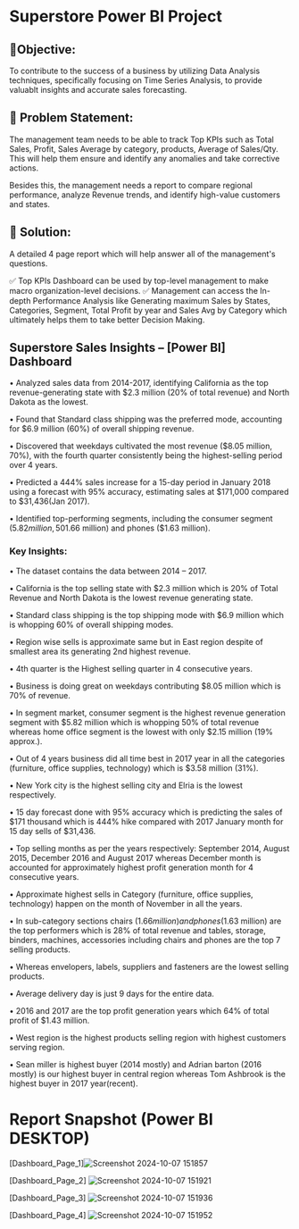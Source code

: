 

# Superstore Power BI Project



## 📍Objective:
To contribute to the success of a business by utilizing Data Analysis techniques, specifically focusing on Time Series Analysis, to provide valuablt insights and accurate sales forecasting.

## 📌 Problem Statement:
The management team needs to be able to track Top KPIs such as Total Sales, Profit, Sales Average by category, products, Average of Sales/Qty. This will help them ensure and identify any anomalies and take corrective actions. 

Besides this, the management needs a report to compare regional performance, analyze Revenue trends, and identify high-value customers and states.

## 📌 Solution:
A detailed 4 page report which will help answer all of the management's questions. 

✅ Top KPIs Dashboard can be used by top-level management to make macro organization-level decisions.
✅ Management can access the In-depth Performance Analysis like Generating maximum Sales by  States, Categories, Segment, Total Profit by year and Sales Avg by Category which ultimately helps them to take better Decision Making.

## Superstore Sales Insights – [Power BI] Dashboard

•	Analyzed sales data from 2014-2017, identifying California as the top revenue-generating state with $2.3 million (20% of total revenue) and North Dakota as the lowest.

•	Found that Standard class shipping was the preferred mode, accounting for $6.9 million (60%) of overall shipping revenue.

•	Discovered that weekdays cultivated the most revenue ($8.05 million, 70%), with the fourth quarter consistently being the highest-selling period over 4 years.

•	Predicted a 444% sales increase for a 15-day period in January 2018 using a forecast with 95% accuracy, estimating sales at $171,000 compared to $31,436(Jan 2017).

•	Identified top-performing segments, including the consumer segment ($5.82 million, 50% of combined revenue) and highlighted top-selling products like chairs ($1.66 million) and phones ($1.63 million).

### Key Insights:
•	The dataset contains the data between 2014 – 2017.

•	California is the top selling state with $2.3 million which is 20% of Total Revenue and North Dakota is the lowest revenue generating state.

•	Standard class shipping is the top shipping mode with $6.9 million which is whopping 60% of overall shipping modes.

•	Region wise sells is approximate same but in East region despite of smallest area its generating 2nd highest revenue.

•	4th quarter is the Highest selling quarter in 4 consecutive years.

•	Business is doing great on weekdays contributing $8.05 million which is 70% of revenue.

•	In segment market, consumer segment is the highest revenue generation segment with $5.82 million which is whopping 50% of total revenue whereas home office segment is the lowest with only $2.15 million (19% approx.).

•	Out of 4 years business did all time best in 2017 year in all the categories (furniture, office supplies, technology) which is $3.58 million (31%).

•	New York city is the highest selling city and Elria is the lowest respectively.

•	15 day forecast done with 95% accuracy which is predicting the sales of $171 thousand which is 444% hike compared with 2017 January month for 15 day sells of $31,436.

•	Top selling months as per the years respectively: September 2014, August 2015, December 2016 and August 2017 whereas December month is accounted for approximately highest profit generation month for 4 consecutive years.

•	Approximate highest sells in Category (furniture, office supplies, technology) happen on the month of November in all the years.

•	In sub-category sections chairs ($1.66 million) and phones ($1.63 million) are the top performers which is 28% of total revenue and tables, storage, binders, machines, accessories including chairs and phones are the top 7 selling products.

•	Whereas envelopers, labels, suppliers and fasteners are the lowest selling products.

•	Average delivery day is just 9 days for the entire data.

•	2016 and 2017 are the top profit generation years which 64% of total profit of $1.43 million.

•	West region is the highest products selling region with highest customers serving region.

•	Sean miller is highest buyer (2014 mostly) and Adrian barton (2016 mostly) is our highest buyer in central region whereas Tom Ashbrook is the highest buyer in 2017 year(recent).




 # Report Snapshot (Power BI DESKTOP)

 
[Dashboard_Page_1]![Screenshot 2024-10-07 151857](https://github.com/user-attachments/assets/4268ce9a-6d38-412f-bcbc-11cb7d18d1cf)

[Dashboard_Page_2] ![Screenshot 2024-10-07 151921](https://github.com/user-attachments/assets/ed8b2b0e-25e8-4b6f-9ce5-a9b8cb9520b1)

[Dashboard_Page_3] ![Screenshot 2024-10-07 151936](https://github.com/user-attachments/assets/eee398e0-f7c2-4d60-b28d-bf89a13b8eca)

[Dashboard_Page_4]
![Screenshot 2024-10-07 151952](https://github.com/user-attachments/assets/7fcf76fa-792e-4b67-a8d7-c1dbfcf115d3)



